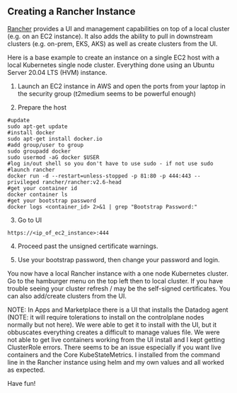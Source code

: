 Creating a Rancher Instance
--

[Rancher](https://rancher.com/) provides a UI and management capabilities on top
of a local cluster (e.g. on an EC2 instance).  It also adds the ability to pull
in downstream clusters (e.g. on-prem, EKS, AKS) as well as create clusters from
the UI.  

Here is a base example to create an instance on a single EC2 host with a local
Kubernetes single node cluster.  Everything done using an Ubuntu Server 20.04
LTS (HVM) instance.  

1) Launch an EC2 instance in AWS and open the ports from your laptop in the
security group (t2medium seems to be powerful enough)  

2) Prepare the host  

```  
#update  
sudo apt-get update  
#install docker  
sudo apt-get install docker.io  
#add group/user to group  
sudo groupadd docker  
sudo usermod -aG docker $USER  
#log in/out shell so you don't have to use sudo - if not use sudo  
#launch rancher  
docker run -d --restart=unless-stopped -p 81:80 -p 444:443 --privileged rancher/rancher:v2.6-head  
#get your container id  
docker container ls  
#get your bootstrap password  
docker logs <container_id> 2>&1 | grep "Bootstrap Password:"
```  

3) Go to UI  

```  
https://<ip_of_ec2_instance>:444  
```  

4) Proceed past the unsigned certificate warnings.  

5) Use your bootstrap password, then change your password and login.  

You now have a local Rancher instance with a one node Kubernetes cluster.  Go to
the hamburger menu on the top left then to local cluster.  If you have trouble
seeing your cluster refresh / may be the self-signed certificates.  You can also
add/create clusters from the UI.  

NOTE: In Apps and Marketplace there is a UI that installs the Datadog agent (NOTE:
it will require tolerations to install on the controlplane nodes normally but not
here).  We were able to get it to install with the UI, but it obbuscates everything
creates a difficult to manage values file.  We were not able to get live containers
working from the UI install and I kept getting ClusterRole errors.  There seems to
be an issue especially if you want live containers and the Core KubeStateMetrics.
I installed from the command line in the Rancher instance using helm and my own
values and all worked as expected.  

Have fun!  
